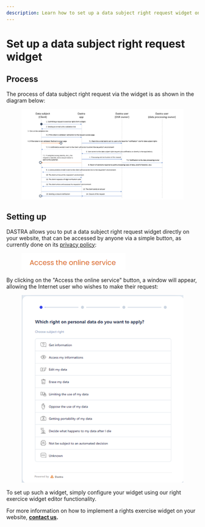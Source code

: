 ```yaml
---
description: Learn how to set up a data subject right request widget on your website.
---
```


# Set up a data subject right request widget

## Process

The process of data subject right request via the widget is as shown in the diagram below:

<figure><img src="../../.gitbook/assets/image (98) (1).png" alt=""><figcaption></figcaption></figure>

## Setting up

DASTRA allows you to put a data subject right request widget directly on your website, that can be accessed by anyone via a simple button, as currently done on its [privacy policy](https://www.dastra.eu/en/legal/privacy-policy):&#x20;

<figure><img src="../../.gitbook/assets/image (330).png" alt=""><figcaption></figcaption></figure>

By clicking on the "Access the online service" button, a window will appear, allowing the Internet user who wishes to make their request:

<figure><img src="../../.gitbook/assets/image (331).png" alt=""><figcaption></figcaption></figure>

To set up such a widget, simply configure your widget using our right exercice widget editor functionality.

For more information on how to implement a rights exercise widget on your website, [**contact us**](https://www.dastra.eu/en/contact?type=Other)**.**

